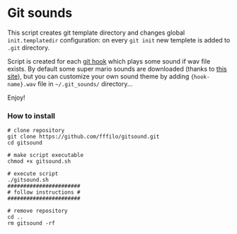 Git sounds
==========

This script creates git template directory and changes global `init.templatedir` configuration:
on every `git init` new templete is added to `.git` directory.

Script is created for each [git hook](http://githooks.com/) which plays some sound if wav file exists.
By default some super mario sounds are downloaded (thanks to [this site](http://themushroomkingdom.net/media/smw/wav)),
but you can customize your own sound theme by adding `{hook-name}.wav` file in `~/.git_sounds/` directory...

Enjoy!

### How to install

	# clone repository
	git clone https://github.com/fffilo/gitsound.git
	cd gitsound

	# make script executable
	chmod +x gitsound.sh

	# execute script
	./gitsound.sh
	#######################
	# follow instructions #
	#######################

	# remove repository
	cd ..
	rm gitsound -rf
